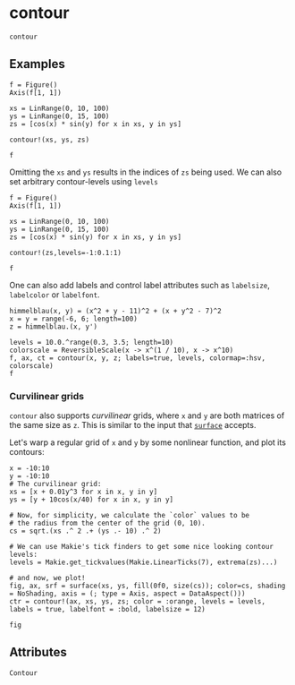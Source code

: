 # contour

```@shortdocs; canonical=false
contour
```


## Examples

```@figure
f = Figure()
Axis(f[1, 1])

xs = LinRange(0, 10, 100)
ys = LinRange(0, 15, 100)
zs = [cos(x) * sin(y) for x in xs, y in ys]

contour!(xs, ys, zs)

f
```

Omitting the `xs` and `ys` results in the indices of `zs` being used. We can also set arbitrary contour-levels using `levels`

```@figure
f = Figure()
Axis(f[1, 1])

xs = LinRange(0, 10, 100)
ys = LinRange(0, 15, 100)
zs = [cos(x) * sin(y) for x in xs, y in ys]

contour!(zs,levels=-1:0.1:1)

f
```

One can also add labels and control label attributes such as `labelsize`, `labelcolor` or `labelfont`.

```@figure
himmelblau(x, y) = (x^2 + y - 11)^2 + (x + y^2 - 7)^2
x = y = range(-6, 6; length=100)
z = himmelblau.(x, y')

levels = 10.0.^range(0.3, 3.5; length=10)
colorscale = ReversibleScale(x -> x^(1 / 10), x -> x^10)
f, ax, ct = contour(x, y, z; labels=true, levels, colormap=:hsv, colorscale)
f
```

### Curvilinear grids

`contour` also supports _curvilinear_ grids, where `x` and `y` are both matrices of the same size as `z`.
This is similar to the input that [`surface`](@ref) accepts.

Let's warp a regular grid of `x` and `y` by some nonlinear function, and plot its contours:

```@figure
x = -10:10
y = -10:10
# The curvilinear grid:
xs = [x + 0.01y^3 for x in x, y in y]
ys = [y + 10cos(x/40) for x in x, y in y]

# Now, for simplicity, we calculate the `color` values to be
# the radius from the center of the grid (0, 10).
cs = sqrt.(xs .^ 2 .+ (ys .- 10) .^ 2)

# We can use Makie's tick finders to get some nice looking contour levels:
levels = Makie.get_tickvalues(Makie.LinearTicks(7), extrema(zs)...)

# and now, we plot!
fig, ax, srf = surface(xs, ys, fill(0f0, size(cs)); color=cs, shading = NoShading, axis = (; type = Axis, aspect = DataAspect()))
ctr = contour!(ax, xs, ys, zs; color = :orange, levels = levels, labels = true, labelfont = :bold, labelsize = 12)

fig
```

## Attributes

```@attrdocs
Contour
```
